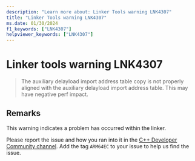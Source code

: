 ```yaml
---
description: "Learn more about: Linker Tools warning LNK4307"
title: "Linker Tools warning LNK4307"
ms.date: 01/30/2024
f1_keywords: ["LNK4307"]
helpviewer_keywords: ["LNK4307"]
---
```

# Linker tools warning LNK4307

> The auxiliary delayload import address table copy is not properly aligned with the auxiliary delayload import address table. This may have negative perf impact.

## Remarks

This warning indicates a problem has occurred within the linker.

Please report the issue and how you ran into it in the [C++ Developer Community channel](https://developercommunity.visualstudio.com/cpp). Add the tag `ARM64EC` to your issue to help us find the issue.